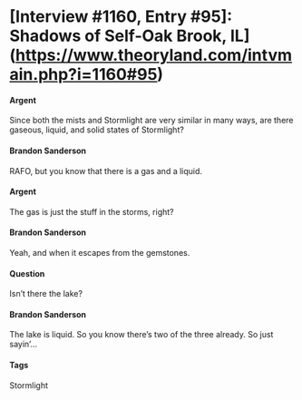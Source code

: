 # [Interview #1160, Entry #95]: Shadows of Self-Oak Brook, IL](https://www.theoryland.com/intvmain.php?i=1160#95)

#### Argent

Since both the mists and Stormlight are very similar in many ways, are there gaseous, liquid, and solid states of Stormlight?

#### Brandon Sanderson

RAFO, but you know that there is a gas and a liquid.

#### Argent

The gas is just the stuff in the storms, right?

#### Brandon Sanderson

Yeah, and when it escapes from the gemstones.

#### Question

Isn’t there the lake?

#### Brandon Sanderson

The lake is liquid. So you know there’s two of the three already. So just sayin’...

#### Tags

Stormlight

